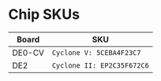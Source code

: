 # Chip SKUs
| Board | SKU |
|---|---|
| DE0-CV | `Cyclone V: 5CEBA4F23C7` |
| DE2 | `Cyclone II: EP2C35F672C6` |
